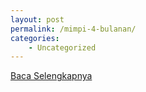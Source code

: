 ```yaml
---
layout: post
permalink: /mimpi-4-bulanan/
categories:
    - Uncategorized
---
```


[Baca Selengkapnya](/01)